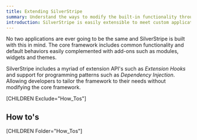 ```yaml
---
title: Extending SilverStripe
summary: Understand the ways to modify the built-in functionality through Extensions, Subclassing and Dependency Injection.
introduction: SilverStripe is easily extensible to meet custom application requirements. This guide covers the wide range of API's to modify built-in functionality and make your own code easily extensible.
---
```


No two applications are ever going to be the same and SilverStripe is built with this in mind. The core framework 
includes common functionality and default behaviors easily complemented with add-ons such as modules, widgets and 
themes. 

SilverStripe includes a myriad of extension API's such as *Extension Hooks* and support for programming patterns 
such as *Dependency Injection*. Allowing developers to tailor the framework to their needs without modifying the core 
framework.

[CHILDREN Exclude="How_Tos"]

## How to's

[CHILDREN Folder="How_Tos"]
